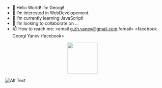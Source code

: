 - 👋 Hello World! I’m Georgi!
- 👀 I’m interested in WebDevelopement.
- 🌱 I’m currently learning JavaScript!
- 💞️ I’m looking to collaborate on ...
- 📫 How to reach me:
<email g.zh.yanev@gmail.com /email>
<facebook Georgi Yanev /facebook>



<div id="header" align="center">
  <img src="https://media.giphy.com/media/M9gbBd9nbDrOTu1Mqx/giphy.gif" width="100"/>
</div>






![Alt Text](https://media.giphy.com/media/l0HlTy9x8FZo0XO1i/giphy.gif)
